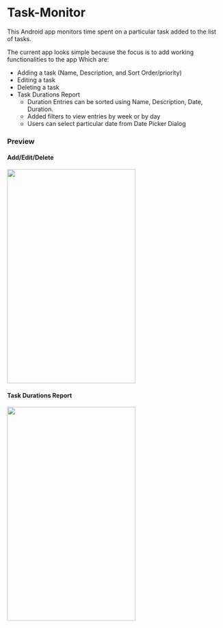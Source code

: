 # Task-Monitor
This Android app monitors time spent on a particular task added to the list of tasks.

The current app looks simple because the focus is to add working functionalities to the app
Which are:
* Adding a task (Name, Description, and Sort Order/priority)
* Editing a task
* Deleting a task
* Task Durations Report
  * Duration Entries can be sorted using Name, Description, Date, Duration.
  * Added filters to view entries by week or by day
  * Users can select particular date from Date Picker Dialog


### Preview
#### Add/Edit/Delete
<img src="https://github.com/kshadep7/Task-Monitor/blob/master/TMapp.mov" width="300" height = "500"/>

#### Task Durations Report
<img src="https://github.com/kshadep7/Task-Monitor/blob/master/TMapp1.gif" width="300" height = "500"/>
